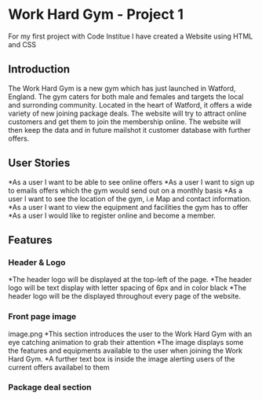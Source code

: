 # Work Hard Gym - Project 1
For my first project with Code Institue I have created a Website using HTML and CSS
## Introduction
The Work Hard Gym is a new gym which has just launched in Watford, England. The gym caters for both male and females and targets the local and surronding community. Located in the heart of Watford, it offers a wide variety of new joining package deals. The website will try to attract online customers and get them to join the membership online. The website will then keep the data and in future mailshot it customer database with further offers. 
## User Stories 
*As a user I want to be able to see online offers
*As a user I want to sign up to emails offers which the gym would send out on a monthly basis
*As a user I want to see the location of the gym, i.e Map and contact information. 
*As a user I want to view the equipment and facilities the gym has to offer
*As a user I would like to register online and become a member. 
## Features
### Header & Logo
*The header logo will be displayed at the top-left of the page. 
*The header logo will be text display with letter spacing of 6px and in color black
*The header logo will be the displayed throughout every page of the website. 
### Front page image
image.png
*This section introduces the user to the Work Hard Gym with an eye catching animation to grab their attention
*The image displays some the features and equipments available to the user when joining the Work Hard Gym.
*A further text box is inside the image alerting users of the current offers availabel to them
### Package deal section

 




